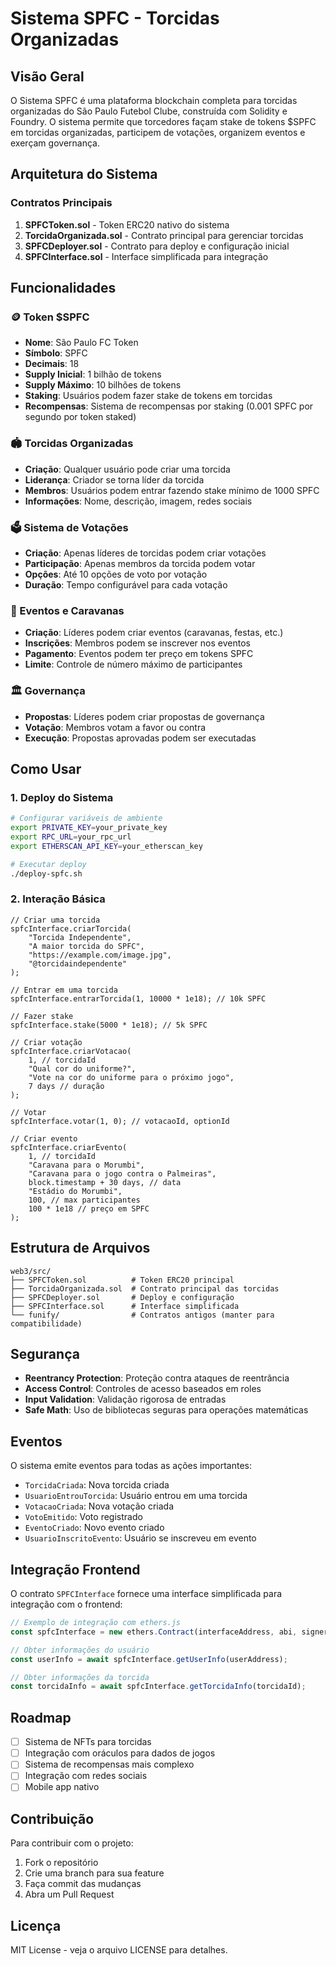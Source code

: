 # Sistema SPFC - Torcidas Organizadas

## Visão Geral

O Sistema SPFC é uma plataforma blockchain completa para torcidas organizadas do São Paulo Futebol Clube, construída com Solidity e Foundry. O sistema permite que torcedores façam stake de tokens $SPFC em torcidas organizadas, participem de votações, organizem eventos e exerçam governança.

## Arquitetura do Sistema

### Contratos Principais

1. **SPFCToken.sol** - Token ERC20 nativo do sistema
2. **TorcidaOrganizada.sol** - Contrato principal para gerenciar torcidas
3. **SPFCDeployer.sol** - Contrato para deploy e configuração inicial
4. **SPFCInterface.sol** - Interface simplificada para integração

## Funcionalidades

### 🪙 Token $SPFC
- **Nome**: São Paulo FC Token
- **Símbolo**: SPFC
- **Decimais**: 18
- **Supply Inicial**: 1 bilhão de tokens
- **Supply Máximo**: 10 bilhões de tokens
- **Staking**: Usuários podem fazer stake de tokens em torcidas
- **Recompensas**: Sistema de recompensas por staking (0.001 SPFC por segundo por token staked)

### 🏟️ Torcidas Organizadas
- **Criação**: Qualquer usuário pode criar uma torcida
- **Liderança**: Criador se torna líder da torcida
- **Membros**: Usuários podem entrar fazendo stake mínimo de 1000 SPFC
- **Informações**: Nome, descrição, imagem, redes sociais

### 🗳️ Sistema de Votações
- **Criação**: Apenas líderes de torcidas podem criar votações
- **Participação**: Apenas membros da torcida podem votar
- **Opções**: Até 10 opções de voto por votação
- **Duração**: Tempo configurável para cada votação

### 🎉 Eventos e Caravanas
- **Criação**: Líderes podem criar eventos (caravanas, festas, etc.)
- **Inscrições**: Membros podem se inscrever nos eventos
- **Pagamento**: Eventos podem ter preço em tokens SPFC
- **Limite**: Controle de número máximo de participantes

### 🏛️ Governança
- **Propostas**: Líderes podem criar propostas de governança
- **Votação**: Membros votam a favor ou contra
- **Execução**: Propostas aprovadas podem ser executadas

## Como Usar

### 1. Deploy do Sistema

```bash
# Configurar variáveis de ambiente
export PRIVATE_KEY=your_private_key
export RPC_URL=your_rpc_url
export ETHERSCAN_API_KEY=your_etherscan_key

# Executar deploy
./deploy-spfc.sh
```

### 2. Interação Básica

```solidity
// Criar uma torcida
spfcInterface.criarTorcida(
    "Torcida Independente",
    "A maior torcida do SPFC",
    "https://example.com/image.jpg",
    "@torcidaindependente"
);

// Entrar em uma torcida
spfcInterface.entrarTorcida(1, 10000 * 1e18); // 10k SPFC

// Fazer stake
spfcInterface.stake(5000 * 1e18); // 5k SPFC

// Criar votação
spfcInterface.criarVotacao(
    1, // torcidaId
    "Qual cor do uniforme?",
    "Vote na cor do uniforme para o próximo jogo",
    7 days // duração
);

// Votar
spfcInterface.votar(1, 0); // votacaoId, optionId

// Criar evento
spfcInterface.criarEvento(
    1, // torcidaId
    "Caravana para o Morumbi",
    "Caravana para o jogo contra o Palmeiras",
    block.timestamp + 30 days, // data
    "Estádio do Morumbi",
    100, // max participantes
    100 * 1e18 // preço em SPFC
);
```

## Estrutura de Arquivos

```
web3/src/
├── SPFCToken.sol          # Token ERC20 principal
├── TorcidaOrganizada.sol  # Contrato principal das torcidas
├── SPFCDeployer.sol       # Deploy e configuração
├── SPFCInterface.sol      # Interface simplificada
└── funify/                # Contratos antigos (manter para compatibilidade)
```

## Segurança

- **Reentrancy Protection**: Proteção contra ataques de reentrância
- **Access Control**: Controles de acesso baseados em roles
- **Input Validation**: Validação rigorosa de entradas
- **Safe Math**: Uso de bibliotecas seguras para operações matemáticas

## Eventos

O sistema emite eventos para todas as ações importantes:

- `TorcidaCriada`: Nova torcida criada
- `UsuarioEntrouTorcida`: Usuário entrou em uma torcida
- `VotacaoCriada`: Nova votação criada
- `VotoEmitido`: Voto registrado
- `EventoCriado`: Novo evento criado
- `UsuarioInscritoEvento`: Usuário se inscreveu em evento

## Integração Frontend

O contrato `SPFCInterface` fornece uma interface simplificada para integração com o frontend:

```typescript
// Exemplo de integração com ethers.js
const spfcInterface = new ethers.Contract(interfaceAddress, abi, signer);

// Obter informações do usuário
const userInfo = await spfcInterface.getUserInfo(userAddress);

// Obter informações da torcida
const torcidaInfo = await spfcInterface.getTorcidaInfo(torcidaId);
```

## Roadmap

- [ ] Sistema de NFTs para torcidas
- [ ] Integração com oráculos para dados de jogos
- [ ] Sistema de recompensas mais complexo
- [ ] Integração com redes sociais
- [ ] Mobile app nativo

## Contribuição

Para contribuir com o projeto:

1. Fork o repositório
2. Crie uma branch para sua feature
3. Faça commit das mudanças
4. Abra um Pull Request

## Licença

MIT License - veja o arquivo LICENSE para detalhes.
